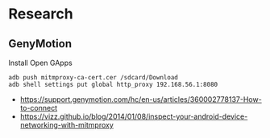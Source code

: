# Research

## GenyMotion

Install Open GApps

~~~
adb push mitmproxy-ca-cert.cer /sdcard/Download
adb shell settings put global http_proxy 192.168.56.1:8080
~~~

- https://support.genymotion.com/hc/en-us/articles/360002778137-How-to-connect
- https://vizz.github.io/blog/2014/01/08/inspect-your-android-device-networking-with-mitmproxy
